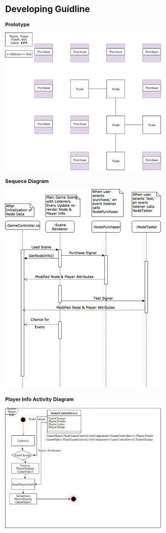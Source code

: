 # Developing Guidline

### Prototype
![alt text](Images/Prototype.png)
</br>

### Sequece Diagram
![alt text](Images/Sequence_Diagram.png)
</br>

### Player Info Activity Diagram
![alt text](Images/Player_Info_Activity_Diagram.png)